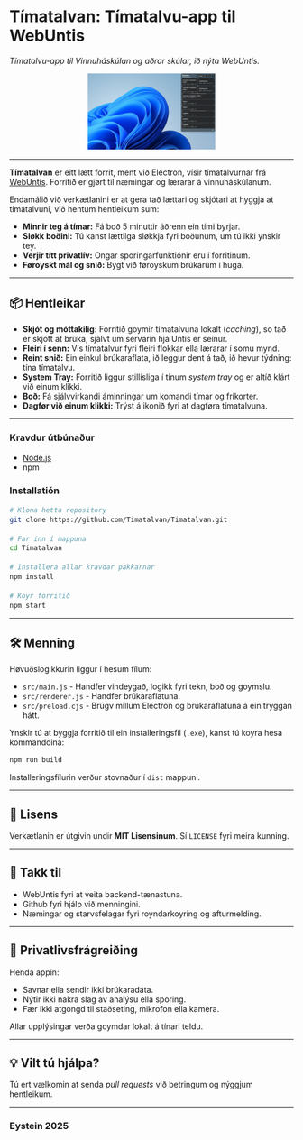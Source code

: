 # Tímatalvan: Tímatalvu-app til WebUntis

*Tímatalvu-app til Vinnuháskúlan og aðrar skúlar, ið nýta WebUntis.*

<p align="center">
  <img src="tt.png" alt="Mynd av tímatalvuni" width="45%"/>
</p>

---

**Tímatalvan** er eitt lætt forrit, ment við Electron, vísir tímatalvurnar frá [WebUntis](https://webuntis.com/). Forritið er gjørt til næmingar og lærarar á vinnuháskúlanum.

Endamálið við verkætlanini er at gera tað lættari og skjótari at hyggja at tímatalvuni, við hentum hentleikum sum:


-  **Minnir teg á tímar:** Fá boð 5 minuttir áðrenn ein tími byrjar.
-  **Sløkk boðini:** Tú kanst lættliga sløkkja fyri boðunum, um tú ikki ynskir tey.
-  **Verjir títt privatlív:** Ongar sporingarfunktiónir eru í forritinum.
-  **Føroyskt mál og snið:** Bygt við føroyskum brúkarum í huga.

---

## 📦 Hentleikar

-   **Skjót og móttakilig:** Forritið goymir tímatalvuna lokalt (*caching*), so tað er skjótt at brúka, sjálvt um servarin hjá Untis er seinur.
-   **Fleiri í senn:** Vís tímatalvur fyri fleiri flokkar ella lærarar í somu mynd.
-   **Reint snið:** Ein einkul brúkaraflata, ið leggur dent á tað, ið hevur týdning: tína tímatalvu.
-   **System Tray:** Forritið liggur stillisliga í tínum *system tray* og er altíð klárt við einum klikki.
-   **Boð:** Fá sjálvvirkandi áminningar um komandi tímar og fríkorter.
-   **Dagfør við einum klikki:** Trýst á ikonið fyri at dagføra tímatalvuna.


---

### Kravdur útbúnaður
- [Node.js](https://nodejs.org/)
- npm

### Installatión
```bash
# Klona hetta repository
git clone https://github.com/Timatalvan/Timatalvan.git

# Far inn í mappuna
cd Timatalvan

# Installera allar kravdar pakkarnar
npm install

# Koyr forritið
npm start
```

---

## 🛠 Menning

Høvuðslogikkurin liggur í hesum fílum:
- `src/main.js` - Handfer vindeygað, logikk fyri tekn, boð og goymslu.
- `src/renderer.js` - Handfer brúkaraflatuna.
- `src/preload.cjs` - Brúgv millum Electron og brúkaraflatuna á ein tryggan hátt.

Ynskir tú at byggja forritið til ein installeringsfíl (`.exe`), kanst tú koyra hesa kommandoina:
```bash
npm run build
```
Installeringsfílurin verður stovnaður í `dist` mappuni.

---

## 🧾 Lisens

Verkætlanin er útgivin undir **MIT Lisensinum**. Sí `LICENSE` fyri meira kunning.

---

## 🤝 Takk til

- WebUntis fyri at veita backend-tænastuna.
- Github fyri hjálp við menningini.
- Næmingar og starvsfelagar fyri royndarkoyring og afturmelding.

---

## 🔐 Privatlivsfrágreiðing

Henda appin:
- Savnar ella sendir ikki brúkaradáta.
- Nýtir ikki nakra slag av analýsu ella sporing.
- Fær ikki atgongd til staðseting, mikrofon ella kamera.

Allar upplýsingar verða goymdar lokalt á tínari teldu.

---

## 💡 Vilt tú hjálpa?
Tú ert vælkomin at senda *pull requests* við betringum og nýggjum hentleikum.

---

### Eystein 2025
